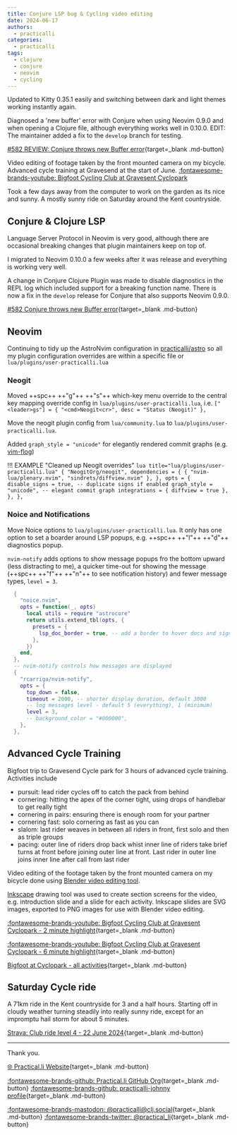 ```yaml
---
title: Conjure LSP bug & Cycling video editing
date: 2024-06-17
authors:
  - practicalli
categories:
  - practicalli
tags:
  - clojure
  - conjure
  - neovim
  - cycling
---
```



Updated to Kitty 0.35.1 easily and switching between dark and light themes working instantly again.

Diagnosed a 'new buffer' error with Conjure when using Neovim 0.9.0 and when opening a Clojure file, although everything works well in 0.10.0.  EDIT: The maintainer added a fix to the `develop` branch for testing.

[#582 REVIEW: Conjure throws new Buffer error](https://github.com/Olical/conjure/issues/582){target=_blank .md-button}

Video editing of footage taken by the front mounted camera on my bicycle. Advanced cycle training at Gravesend at the start of June.
[:fontawesome-brands-youtube: Bigfoot Cycling Club at Gravesent Cyclopark](https://youtu.be/7PnCrLdTmUo)

Took a few days away from the computer to work on the garden as its nice and sunny.  A mostly sunny ride on Saturday around the Kent countryside.

<!-- more -->

## Conjure & Clojure LSP

Language Server Protocol in Neovim is very good, although there are occasional breaking changes that plugin maintainers keep on top of.

I migrated to Neovim 0.10.0 a few weeks after it was release and everything is working very well.

A change in Conjure Clojure Plugin was made to disable diagnostics in the REPL log which included support for a breaking function name. There is now a fix in the `develop` release for Conjure that also supports Neovim 0.9.0.

[#582 Conjure throws new Buffer error](https://github.com/Olical/conjure/issues/582){target=_blank .md-button}


## Neovim

Continuing to tidy up the AstroNvim configuration in [practicalli/astro](https://github.com/practicalli/astro) so all my plugin configuration overrides are within a specific file or `lua/plugins/user-practicalli.lua`

### Neogit

Moved ++spc++ ++"g"++ ++"s"++ which-key menu override to the central key mapping override config in `lua/plugins/user-practicalli.lua`, i.e. `["<leader>gs"] = { "<cmd>Neogit<cr>", desc = "Status (Neogit)" },`

Move the neogit plugin config from `lua/community.lua` to `lua/plugins/user-practicalli.lua`.

Added `graph_style = "unicode"` for elegantly rendered commit graphs (e.g. [vim-flog](https://github.com/rbong/vim-flog))

!!! EXAMPLE "Cleaned up Neogit overrides"
    ```lua title="lua/plugins/user-practicalli.lua"
      {
        "NeogitOrg/neogit",
        dependencies = {
          { "nvim-lua/plenary.nvim", "sindrets/diffview.nvim" },
        },
        opts = {
          disable_signs = true, -- duplicate signs if enabled
          graph_style = "unicode", -- elegant commit graph
          integrations = { diffview = true },
        },
      },
    ```

### Noice and Notifications

Move Noice options to `lua/plugins/user-practicalli.lua`.  It only has one option to set a boarder around LSP popups, e.g. ++spc++ ++"l"++ ++"d"++ diagnostics popup.

`nvim-notify` adds options to show message popups fro the bottom upward (less distracting to me), a quicker time-out for showing the message (++spc++ ++"f"++ ++"n"++ to see notification history) and fewer message types, `level = 3`.

```lua
  {
    "noice.nvim",
    opts = function(_, opts)
      local utils = require "astrocore"
      return utils.extend_tbl(opts, {
        presets = {
          lsp_doc_border = true, -- add a border to hover docs and signature help
        },
      })
    end,
  },
  -- nvim-notify controls how messages are displayed
  {
    "rcarriga/nvim-notify",
    opts = {
      top_down = false,
      timeout = 2000, -- shorter display duration, default 3000
      -- log messages level - default 5 (everything), 1 (minimum)
      level = 3,
      -- background_color = "#000000",
    },
  },
```


## Advanced Cycle Training

Bigfoot trip to Gravesend Cycle park for 3 hours of advanced cycle training. Activities include

- pursuit: lead rider cycles off to catch the pack from behind
- cornering: hitting the apex of the corner tight, using drops of handlebar to get really tight
- cornering in pairs: ensuring there is enough room for your partner
- cornering fast: solo cornering as fast as you can
- slalom: last rider weaves in between all riders in front, first solo and then as triple groups
- pacing: outer line of riders drop back whist inner line of riders take brief turns at front before joining outer line at front.  Last rider in outer line joins inner line after call from last rider

Video editing of the footage taken by the front mounted camera on my bicycle done using [Blender video editing tool](https://docs.blender.org/manual/en/latest/video_editing/introduction/).

[Inkscape](https://inkscape.org/) drawing tool was used to create section screens for the video, e.g. introduction slide and a slide for each activity.  Inkscape slides are SVG images, exported to PNG images for use with Blender video editing.

[:fontawesome-brands-youtube: Bigfoot Cycling Club at Gravesent Cyclopark - 2 minute highlight](https://youtu.be/7PnCrLdTmUo){target=_blank .md-button}

[:fontawesome-brands-youtube: Bigfoot Cycling Club at Gravesent Cyclopark - 6 minute highlight](https://youtu.be/BaLoY5ou7Uo){target=_blank .md-button}

[Bigfoot at Cyclopark - all activities](https://youtu.be/uB9Ys5O2oSY){target=_blank .md-button}


## Saturday Cycle ride

A 71km ride in the Kent countryside for 3 and a half hours.  Starting off in cloudy weather turning steadily into really sunny ride, except for an impromptu hail storm for about 5 minutes.

[Strava: Club ride level 4 - 22 June 2024](https://www.strava.com/activities/11712774904){target=_blank .md-button}

<div class="strava-embed-placeholder" data-embed-type="activity" data-embed-id="11712774904" data-style="standard"></div><script src="https://strava-embeds.com/embed.js"></script>

---
Thank you.

[:globe_with_meridians: Practical.li Website](https://practical.li){target=_blank .md-button}

[:fontawesome-brands-github: Practical.li GitHub Org](https://github.com/practicalli){target=_blank .md-button}
[:fontawesome-brands-github: practicalli-johnny profile](https://github.com/practicalli-johnny){target=_blank .md-button}

[:fontawesome-brands-mastodon: @practicalli@clj.social](https://clj.social/@practicalli){target=_blank .md-button}
[:fontawesome-brands-twitter: @practical_li](https://twitter.com/practcial_li){target=_blank .md-button}
